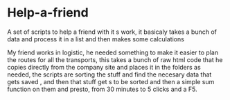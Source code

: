 # Help-a-friend
A set of scripts to help a friend with it s work, it basicaly takes a bunch of data and process it in a list and then makes some calculations 


My friend works in logistic, he needed something to make it easier to plan the routes for all the transports, this takes a bunch of raw html code that he copies directly 
from the company site and places it in the folders as needed, the scripts are sorting the stuff and find the necesary data that gets saved , and then that stuff get s to
be sorted and then a simple sum function on them and presto, from 30 minutes to 5 clicks and a F5.
